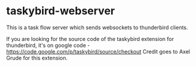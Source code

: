 taskybird-webserver
===================

This is a task flow server which sends websockets to thunderbird clients.

If you are looking for the source code of the taskybird extension for thunderbird, it's on google code - https://code.google.com/p/taskybird/source/checkout
Credit goes to Axel Grude for this extension.
